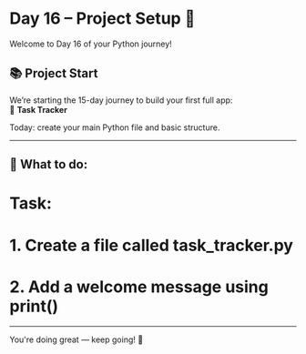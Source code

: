 # Day 16 – Project Setup 🧱

Welcome to Day 16 of your Python journey!

## 📚 Project Start

We’re starting the 15-day journey to build your first full app:  
🎯 **Task Tracker**

Today: create your main Python file and basic structure.


---

## 🧠 What to do:

# Task:
# 1. Create a file called task_tracker.py
# 2. Add a welcome message using print()


---

You're doing great — keep going! 🚀